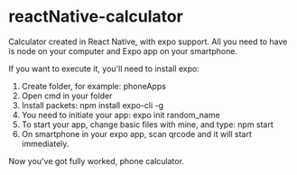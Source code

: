 # reactNative-calculator
Calculator created in React Native, with expo support.
All you need to have is node on your computer and Expo app on your smartphone.

If you want to execute it, you'll need to install expo:
1. Create folder, for example: phoneApps
2. Open cmd in your folder
3. Install packets: npm install expo-cli -g
4. You need to initiate your app: expo init random_name
5. To start your app, change basic files with mine, and type: npm start
6. On smartphone in your expo app, scan qrcode and it will start immediately.

Now you've got fully worked, phone calculator.
